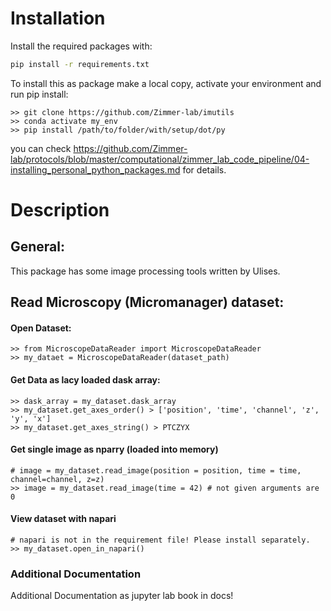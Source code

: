 # Installation

Install the required packages with:
```sh
pip install -r requirements.txt
```

To install this as package make a local copy, activate your environment and run pip install:
```
>> git clone https://github.com/Zimmer-lab/imutils
>> conda activate my_env
>> pip install /path/to/folder/with/setup/dot/py
```
you can check
https://github.com/Zimmer-lab/protocols/blob/master/computational/zimmer_lab_code_pipeline/04-installing_personal_python_packages.md
for details.

# Description
## General:
This package has some image processing tools written by Ulises.
## Read Microscopy (Micromanager) dataset:
#### Open Dataset:
```
>> from MicroscopeDataReader import MicroscopeDataReader
>> my_dataet = MicroscopeDataReader(dataset_path)
```
#### Get Data as lacy loaded dask array:
```
>> dask_array = my_dataset.dask_array
>> my_dataset.get_axes_order() > ['position', 'time', 'channel', 'z', 'y', 'x']
>> my_dataset.get_axes_string() > PTCZYX
```
#### Get single image as nparry (loaded into memory)
```
# image = my_dataset.read_image(position = position, time = time, channel=channel, z=z)
>> image = my_dataset.read_image(time = 42) # not given arguments are 0
```
#### View dataset with napari
```
# napari is not in the requirement file! Please install separately.
>> my_dataset.open_in_napari()
```
### Additional Documentation
Additional Documentation as jupyter lab book in docs!